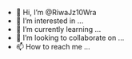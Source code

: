 - 👋 Hi, I’m @RiwaJz10Wra
- 👀 I’m interested in ...
- 🌱 I’m currently learning ...
- 💞️ I’m looking to collaborate on ...
- 📫 How to reach me ...

<!---
RiwaJz10Wra/RiwaJz10Wra is a ✨ special ✨ repository because its `README.md` (this file) appears on your GitHub profile.
You can click the Preview link to take a look at your changes.
--->
